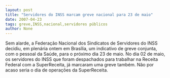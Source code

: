 ```yaml
---
layout: post
title: "Servidores do INSS marcam greve nacional para 23 de maio"
date: 2007-04-23
tags: greve,INSS,nacional,servidores públicos
author: None
---
```

Sem alarde, a Federação Nacional dos Sindicatos de Servidores do INSS decidiu, em plenária ontem em Brasília, um indicativo de greve conjunta, com o pessoal da Saúde, para o próximo dia 23 de maio.
No dia 02 de maio, os servidores do INSS que foram despachados para trabalhar na Receita Federal com a SuperReceita, já marcaram uma greve também. Não por acaso seria o dia de operações da SuperReceita. 